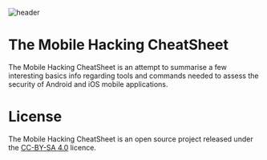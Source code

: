 ![header](https://github.com/randorisec/MobileHackingCheatSheet/blob/master/mobilehacking_header.png "Header")

# The Mobile Hacking CheatSheet
The Mobile Hacking CheatSheet is an attempt to summarise a few interesting basics info regarding tools and commands needed to assess the security of Android and iOS mobile applications.

# License
The Mobile Hacking CheatSheet is an open source project released under the [CC-BY-SA 4.0](https://creativecommons.org/licenses/by-sa/4.0/deed.fr) licence.
